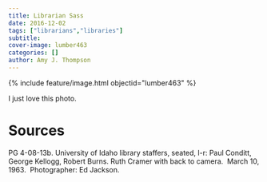 ```yaml
---
title: Librarian Sass
date: 2016-12-02
tags: ["librarians","libraries"]
subtitle: 
cover-image: lumber463
categories: []
author: Amy J. Thompson
---
```


{% include feature/image.html objectid="lumber463" %}

I just love this photo.

# Sources

PG 4-08-13b. University of Idaho library staffers, seated,
l-r: Paul Conditt, George Kellogg, Robert Burns. Ruth Cramer with back to camera.  March 10, 1963.  Photographer: Ed Jackson.